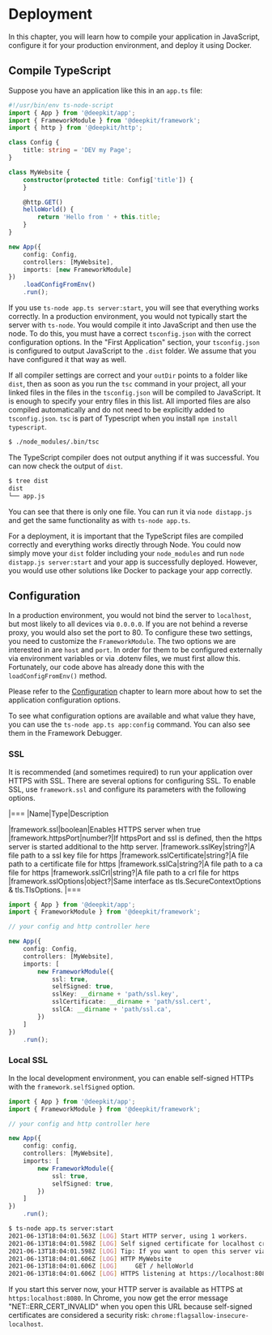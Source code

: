 # Deployment

In this chapter, you will learn how to compile your application in JavaScript, configure it for your production environment, and deploy it using Docker.

## Compile TypeScript

Suppose you have an application like this in an `app.ts` file:

```typescript
#!/usr/bin/env ts-node-script
import { App } from '@deepkit/app';
import { FrameworkModule } from '@deepkit/framework';
import { http } from '@deepkit/http';

class Config {
    title: string = 'DEV my Page';
}

class MyWebsite {
    constructor(protected title: Config['title']) {
    }

    @http.GET()
    helloWorld() {
        return 'Hello from ' + this.title;
    }
}

new App({
    config: Config,
    controllers: [MyWebsite],
    imports: [new FrameworkModule]
})
    .loadConfigFromEnv()
    .run();
```

If you use `ts-node app.ts server:start`, you will see that everything works correctly. In a production environment, you would not typically start the server with `ts-node`. You would compile it into JavaScript and then use the node. To do this, you must have a correct `tsconfig.json` with the correct configuration options. In the "First Application" section, your `tsconfig.json` is configured to output JavaScript to the `.dist` folder. We assume that you have configured it that way as well.

If all compiler settings are correct and your `outDir` points to a folder like `dist`, then as soon as you run the `tsc` command in your project, all your linked files in the files in the `tsconfig.json` will be compiled to JavaScript. It is enough to specify your entry files in this list. All imported files are also compiled automatically and do not need to be explicitly added to `tsconfig.json`. `tsc` is part of Typescript when you install `npm install typescript`.

```sh
$ ./node_modules/.bin/tsc
```

The TypeScript compiler does not output anything if it was successful. You can now check the output of `dist`.

```sh
$ tree dist
dist
└── app.js
```

You can see that there is only one file. You can run it via `node distapp.js` and get the same functionality as with `ts-node app.ts`.

For a deployment, it is important that the TypeScript files are compiled correctly and everything works directly through Node. You could now simply move your `dist` folder including your `node_modules` and run `node distapp.js server:start` and your app is successfully deployed. However, you would use other solutions like Docker to package your app correctly.

## Configuration

In a production environment, you would not bind the server to `localhost`, but most likely to all devices via `0.0.0.0`. If you are not behind a reverse proxy, you would also set the port to 80. To configure these two settings, you need to customize the `FrameworkModule`. The two options we are interested in are `host` and `port`. In order for them to be configured externally via environment variables or via .dotenv files, we must first allow this. Fortunately, our code above has already done this with the `loadConfigFromEnv()` method.

Please refer to the [Configuration](../app/configuration.md) chapter to learn more about how to set the application configuration options.

To see what configuration options are available and what value they have, you can use the `ts-node app.ts app:config` command. You can also see them in the Framework Debugger.

### SSL

It is recommended (and sometimes required) to run your application over HTTPS with SSL. There are several options for configuring SSL. To enable SSL, use
`framework.ssl` and configure its parameters with the following options.

|===
|Name|Type|Description

|framework.ssl|boolean|Enables HTTPS server when true
|framework.httpsPort|number?|If httpsPort and ssl is defined, then the https server is started additional to the http server.
|framework.sslKey|string?|A file path to a ssl key file for https
|framework.sslCertificate|string?|A file path to a certificate file for https
|framework.sslCa|string?|A file path to a ca file for https
|framework.sslCrl|string?|A file path to a crl file for https
|framework.sslOptions|object?|Same interface as tls.SecureContextOptions & tls.TlsOptions.
|===

```typescript
import { App } from '@deepkit/app';
import { FrameworkModule } from '@deepkit/framework';

// your config and http controller here

new App({
    config: Config,
    controllers: [MyWebsite],
    imports: [
        new FrameworkModule({
            ssl: true,
            selfSigned: true,
            sslKey: __dirname + 'path/ssl.key',
            sslCertificate: __dirname + 'path/ssl.cert',
            sslCA: __dirname + 'path/ssl.ca',
        })
    ]
})
    .run();
```

### Local SSL

In the local development environment, you can enable self-signed HTTPs with the `framework.selfSigned` option.

```typescript
import { App } from '@deepkit/app';
import { FrameworkModule } from '@deepkit/framework';

// your config and http controller here

new App({
    config: config,
    controllers: [MyWebsite],
    imports: [
        new FrameworkModule({
            ssl: true,
            selfSigned: true,
        })
    ]
})
    .run();
```

```sh
$ ts-node app.ts server:start
2021-06-13T18:04:01.563Z [LOG] Start HTTP server, using 1 workers.
2021-06-13T18:04:01.598Z [LOG] Self signed certificate for localhost created at var/self-signed-localhost.cert
2021-06-13T18:04:01.598Z [LOG] Tip: If you want to open this server via chrome for localhost, use chrome://flags/#allow-insecure-localhost
2021-06-13T18:04:01.606Z [LOG] HTTP MyWebsite
2021-06-13T18:04:01.606Z [LOG]     GET / helloWorld
2021-06-13T18:04:01.606Z [LOG] HTTPS listening at https://localhost:8080/
```

If you start this server now, your HTTP server is available as HTTPS at `https:localhost:8080`. In Chrome, you now get the error message "NET::ERR_CERT_INVALID" when you open this URL because self-signed certificates are considered a security risk: `chrome:flagsallow-insecure-localhost`.
